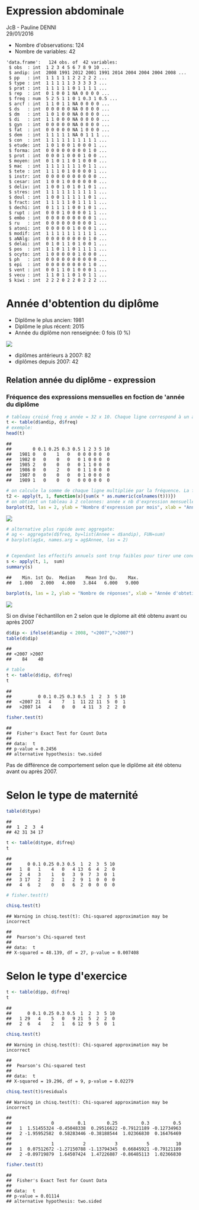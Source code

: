 # Expression abdominale
JcB - Pauline DENNI  
29/01/2016  



- Nombre d'observations: 124
- Nombre de variables: 42


```
'data.frame':	124 obs. of  42 variables:
 $ obs  : int  1 2 3 4 5 6 7 8 9 10 ...
 $ andip: int  2008 1991 2012 2001 1991 2014 2004 2004 2004 2008 ...
 $ pp   : int  1 1 1 1 1 2 2 2 2 2 ...
 $ type : int  1 1 1 1 1 3 3 3 3 3 ...
 $ prat : int  1 1 1 1 1 0 1 1 1 1 ...
 $ rep  : int  0 1 0 0 1 NA 0 0 0 0 ...
 $ freq : num  5 2 5 1 1 0 1 0.3 1 0.5 ...
 $ arcf : int  1 1 0 1 1 NA 0 0 0 0 ...
 $ ds   : int  0 0 0 0 0 NA 0 0 0 0 ...
 $ dm   : int  1 0 1 0 0 NA 0 0 0 0 ...
 $ di   : int  1 1 0 0 0 NA 0 0 0 0 ...
 $ gyn  : int  0 0 0 0 0 NA 0 0 0 0 ...
 $ fat  : int  0 0 0 0 0 NA 1 0 0 0 ...
 $ dem  : int  1 1 1 1 1 NA 0 1 1 1 ...
 $ con  : int  1 1 1 1 1 1 1 1 1 1 ...
 $ etude: int  1 0 1 0 0 1 0 0 0 1 ...
 $ forma: int  0 0 0 0 0 0 0 0 1 0 ...
 $ prot : int  0 0 0 1 0 0 0 1 0 0 ...
 $ moyen: int  0 1 0 1 1 0 1 0 0 0 ...
 $ mac  : int  1 1 1 1 1 1 1 0 1 1 ...
 $ tete : int  1 1 1 0 1 0 0 0 0 1 ...
 $ instr: int  0 0 0 0 0 0 0 0 0 0 ...
 $ cesar: int  1 0 0 1 0 0 0 0 0 0 ...
 $ deliv: int  1 0 0 1 0 1 0 1 0 1 ...
 $ stres: int  1 1 1 1 1 1 1 1 1 1 ...
 $ doul : int  1 0 0 1 1 1 1 1 0 1 ...
 $ fract: int  1 1 1 1 1 0 1 1 1 1 ...
 $ dechi: int  0 1 1 1 1 0 0 1 0 1 ...
 $ rupt : int  0 0 0 1 0 0 0 0 1 1 ...
 $ embo : int  0 0 0 0 0 0 0 0 0 1 ...
 $ ru   : int  0 0 0 0 0 0 0 0 0 1 ...
 $ atoni: int  0 0 0 0 0 1 0 0 0 1 ...
 $ modif: int  1 1 1 1 1 1 1 1 1 1 ...
 $ aNAlg: int  0 0 0 0 0 0 0 0 1 0 ...
 $ delai: int  0 1 0 1 1 0 1 0 0 1 ...
 $ pos  : int  1 1 0 1 1 0 1 1 1 1 ...
 $ ocyto: int  1 0 0 0 0 0 1 0 0 0 ...
 $ ph   : int  0 0 0 0 0 0 0 0 0 0 ...
 $ epi  : int  0 0 0 0 0 0 0 0 1 0 ...
 $ vent : int  0 0 1 1 0 1 0 0 0 1 ...
 $ vecu : int  1 1 0 1 1 0 1 0 1 1 ...
 $ kiwi : int  2 2 2 0 2 2 0 2 2 2 ...
```

Année d'obtention du diplôme
============================



- Diplôme le plus ancien: 1981
- Diplôme le plus récent: 2015
- Année du diplôme non renseignée: 0 fois (0 %)

![](analyse_files/figure-html/unnamed-chunk-4-1.png)

- diplômes antérieurs à 2007: 82
- diplômes depuis 2007: 42

Relation année du diplôme - expression
--------------------------------------

### Fréquence des expressions mensuelles en foction de 'année du diplôme

```r
# tableau croisé freq x année = 32 x 10. Chaque ligne correspond à un années. Les colonnes corrzspondent aux féquences mensuelles.
t <- table(d$andip, d$freq)
# exemple:
head(t)
```

```
##       
##        0 0.1 0.25 0.3 0.5 1 2 3 5 10
##   1981 0   0    1   0   0 0 0 0 0  0
##   1982 0   0    0   0   0 1 0 0 0  0
##   1985 2   0    0   0   0 1 1 0 0  0
##   1986 0   0    2   0   0 1 1 0 0  0
##   1987 0   0    0   0   0 1 0 0 0  0
##   1989 1   0    0   0   0 0 0 0 0  0
```

```r
# on calcule la somme de chaque ligne multipliée par la fréquence. La fréquence est connée par le nom des colonnes transformées en numérique:
t2 <- apply(t, 1, function(x){sum(x * as.numeric(colnames(t)))})
# on obtient un tableau à 2 colonnes: année x nb d'expression mensuelle
barplot(t2, las = 2, ylab = "Nombre d'expression par mois", xlab = "Année d'obtention du diplôme", main = "Expression utérine et année du diplôme")
```

![](analyse_files/figure-html/unnamed-chunk-5-1.png)

```r
# alternative plus rapide avec aggregate:
# ag <- aggregate(d$freq, by=list(Annee = d$andip), FUN=sum)
# barplot(ag$x, names.arg = ag$Annee, las = 2)


# Cependant les effectifs annuels sont trop faibles pour tirer une conclusion: en moyenne 4 SF par année.
s <- apply(t, 1,  sum)
summary(s)
```

```
##    Min. 1st Qu.  Median    Mean 3rd Qu.    Max. 
##   1.000   2.000   4.000   3.844   6.000   9.000
```

```r
barplot(s, las = 2, ylab = "Nombre de réponses", xlab = "Année d'obtetion du diplôme", main = " Effectif de l'échantillon et année du diplôme")
```

![](analyse_files/figure-html/unnamed-chunk-5-2.png)

Si on divise l'échantillon en 2 selon que le diplome ait été obtenu avant ou après 2007


```r
d$dip <- ifelse(d$andip < 2008, "<2007",">2007")
table(d$dip)
```

```
## 
## <2007 >2007 
##    84    40
```

```r
# table
t <- table(d$dip, d$freq)
t
```

```
##        
##          0 0.1 0.25 0.3 0.5  1  2  3  5 10
##   <2007 21   4    7   1  11 22 11  5  0  1
##   >2007 14   4    0   0   4 11  3  2  2  0
```

```r
fisher.test(t)
```

```
## 
## 	Fisher's Exact Test for Count Data
## 
## data:  t
## p-value = 0.2456
## alternative hypothesis: two.sided
```
Pas de différence de comportement selon que le diplôme ait été obtenu avant ou après 2007.

Selon le type de maternité
==========================


```r
table(d$type)
```

```
## 
##  1  2  3  4 
## 42 31 34 17
```

```r
t <- table(d$type, d$freq)
t
```

```
##    
##      0 0.1 0.25 0.3 0.5  1  2  3  5 10
##   1  8   1    4   0   4 13  6  4  2  0
##   2  4   3    1   0   3  9  7  3  0  1
##   3 17   2    2   1   2  9  1  0  0  0
##   4  6   2    0   0   6  2  0  0  0  0
```

```r
# fisher.test(t)

chisq.test(t)
```

```
## Warning in chisq.test(t): Chi-squared approximation may be incorrect
```

```
## 
## 	Pearson's Chi-squared test
## 
## data:  t
## X-squared = 48.139, df = 27, p-value = 0.007408
```


Selon le type d'exercice
========================


```r
t <- table(d$pp, d$freq)
t
```

```
##    
##      0 0.1 0.25 0.3 0.5  1  2  3  5 10
##   1 29   4    5   0   9 21  5  2  2  0
##   2  6   4    2   1   6 12  9  5  0  1
```

```r
chisq.test(t)
```

```
## Warning in chisq.test(t): Chi-squared approximation may be incorrect
```

```
## 
## 	Pearson's Chi-squared test
## 
## data:  t
## X-squared = 19.296, df = 9, p-value = 0.02279
```

```r
chisq.test(t)$residuals
```

```
## Warning in chisq.test(t): Chi-squared approximation may be incorrect
```

```
##    
##               0         0.1        0.25         0.3         0.5
##   1  1.51455324 -0.45048338  0.29516622 -0.79121189 -0.12734963
##   2 -1.95952582  0.58283446 -0.38188544  1.02366830  0.16476469
##    
##               1           2           3           5          10
##   1  0.07512672 -1.27150788 -1.13794345  0.66845921 -0.79121189
##   2 -0.09719879  1.64507424  1.47226887 -0.86485113  1.02366830
```

```r
fisher.test(t)
```

```
## 
## 	Fisher's Exact Test for Count Data
## 
## data:  t
## p-value = 0.01114
## alternative hypothesis: two.sided
```


